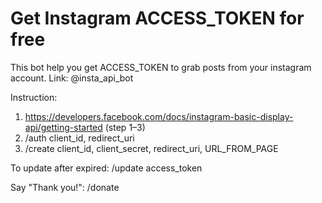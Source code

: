 # Get Instagram ACCESS_TOKEN for free

This bot help you get ACCESS_TOKEN to grab posts from your instagram account.
Link: @insta_api_bot

Instruction:

1. https://developers.facebook.com/docs/instagram-basic-display-api/getting-started (step 1–3)
2. /auth client_id, redirect_uri
3. /create client_id, client_secret, redirect_uri, URL_FROM_PAGE

To update after expired:
/update access_token

Say "Thank you!":
/donate
